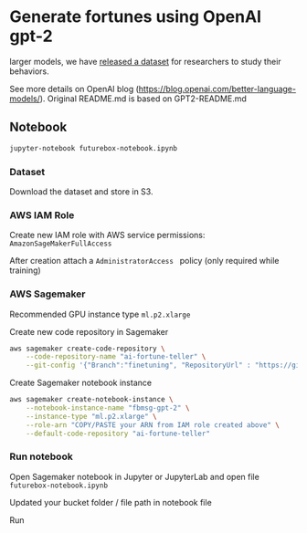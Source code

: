 # Generate fortunes using OpenAI gpt-2

 larger models, we have [released a dataset](https://github.com/openai/gpt-2-output-dataset) for researchers to study their behaviors.

See more details on OpenAI blog (https://blog.openai.com/better-language-models/). Original README.md is based on GPT2-README.md

## Notebook

```bash
jupyter-notebook futurebox-notebook.ipynb
```

### Dataset 

Download the dataset and store in S3. 

### AWS IAM Role 

Create new IAM role with AWS service permissions: ```AmazonSageMakerFullAccess ```

After creation attach a ```AdministratorAccess ``` policy (only required while training)

### AWS Sagemaker

Recommended GPU instance type ```ml.p2.xlarge ```

Create new code repository in Sagemaker

```bash
aws sagemaker create-code-repository \
    --code-repository-name "ai-fortune-teller" \
    --git-config '{"Branch":"finetuning", "RepositoryUrl" : "https://github.com/future-box/fortunes-gpt-2" }'
```

Create Sagemaker notebook instance

```bash
aws sagemaker create-notebook-instance \
    --notebook-instance-name "fbmsg-gpt-2" \
    --instance-type "ml.p2.xlarge" \
    --role-arn "COPY/PASTE your ARN from IAM role created above" \
    --default-code-repository "ai-fortune-teller"
```

### Run notebook

Open Sagemaker notebook in Jupyter or JupyterLab and open file ```futurebox-notebook.ipynb```

Updated your bucket folder / file path in notebook file

Run


